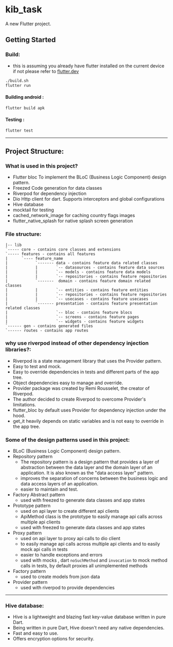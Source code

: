 # kib_task

A new Flutter project.

## Getting Started

### Build:
- this is assuming you already have flutter installed on the current device if not please refer to [flutter.dev](https://flutter.dev)
```bash
./build.sh
flutter run
```
#### Building android :
 ```bash
flutter build apk
```
#### Testing :
 ```bash
flutter test
```

***
## Project Structure:
### What is used in this project?

- Flutter bloc To implement the BLoC (Business Logic Component) design pattern.
- Freezed Code generation for data classes
- Riverpod for dependency injection
- Dio Http client for dart. Supports interceptors and global configurations
- Hive database
- mocktail for testing
- cached_network_image for caching country flags images
- flutter_native_splash for native splash screen generation

### File structure:
```
|-- lib
`----- core - contains core classes and extensions
`----- features - contains all features
|      `---- feature_name
|            `------- data - contains feature data related classes
|            |        `-- datasources - contains feature data sources
|            |        `-- models - contains feature data models
|            |        `-- repositories - contains feature repositories
|            `-------  domain - contains feature domain related classes
|            |        `-- entities - contains feature entities
|            |        `-- repositories - contains feature repositories
|            |        `-- usecases - contains feature usecases
|            `------- presentation - contains feature presentation related classes
|                     `-- bloc - contains feature blocs
|                     `-- screens - contains feature pages
|                     `-- widgets - contains feature widgets
`------ gen - contains generated files
`------ routes - contains app routes
```

### why use riverpod instead of other dependency injection libraries?:
- Riverpod is a state management library that uses the Provider pattern.
- Easy to test and mock.
- Easy to override dependencies in tests and different parts of the app tree.
- Object dependencies easy to manage and override.
- Provider package was created by Remi Rousselet, the creator of Riverpod.
- The author decided to create Riverpod to overcome Provider's limitations.
- flutter_bloc by default uses Provider for dependency injection under the hood.
- get_it heavily depends on static variables and is not easy to override in the app tree. 


### Some of the design patterns used in this project:
- BLoC (Business Logic Component) design pattern.
- Repository pattern 
  - The repository pattern is a design pattern that provides a layer of abstraction between the data layer and the domain layer of an application. It is also known as the "data access layer" pattern.
  - improves the separation of concerns between the business logic and data access layers of an application.
  - easier to maintain and test.
- Factory Abstract pattern
  - used with freezed to generate data classes and app states
- Prototype pattern
  - used on api layer to create different api clients
  - ApiMethod class is the prototype to easily manage api calls across multiple api clients
  - used with freezed to generate data classes and app states
- Proxy pattern
  - used on api layer to proxy api calls to dio client
  - to easily manage api calls across multiple api clients and to easily mock api calls in tests
  - easier to handle exceptions and errors
  - used with mocks , dart `noSuchMethod` and `invocation` to mock method calls in tests, by default proxies all unimplemented methods 
- Factory pattern
  - used to create models from json data
- Provider pattern
  - used with riverpod to provide dependencies
***
### Hive database:
- Hive is a lightweight and blazing fast key-value database written in pure Dart.
- Being written in pure Dart, Hive doesn't need any native dependencies.
- Fast and easy to use.
- Offers encryption options for security.

